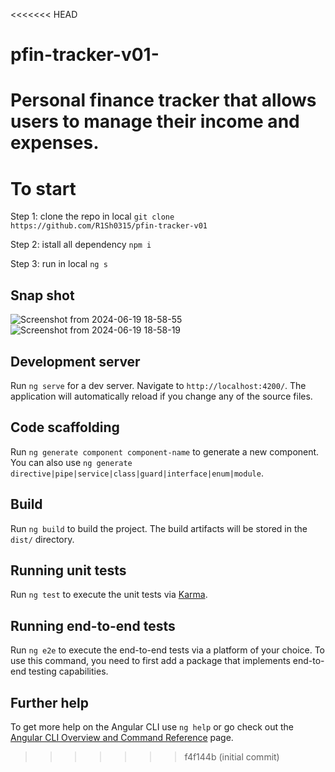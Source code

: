 <<<<<<< HEAD
# pfin-tracker-v01-
Personal finance tracker that allows users to manage their income and expenses.
=======
# To start
Step 1: clone the repo in local 
`git clone https://github.com/R1Sh0315/pfin-tracker-v01`

Step 2: istall all dependency
`npm i`

Step 3: run in local
`ng s`

## Snap shot
![Screenshot from 2024-06-19 18-58-55](https://github.com/R1Sh0315/pfin-tracker-v01/assets/52277260/4e585294-fc43-433c-b858-60e9cacb2c5a)
![Screenshot from 2024-06-19 18-58-19](https://github.com/R1Sh0315/pfin-tracker-v01/assets/52277260/2dcd929d-7a47-401f-85f5-30a6dc136f47)


## Development server

Run `ng serve` for a dev server. Navigate to `http://localhost:4200/`. The application will automatically reload if you change any of the source files.

## Code scaffolding

Run `ng generate component component-name` to generate a new component. You can also use `ng generate directive|pipe|service|class|guard|interface|enum|module`.

## Build

Run `ng build` to build the project. The build artifacts will be stored in the `dist/` directory.

## Running unit tests

Run `ng test` to execute the unit tests via [Karma](https://karma-runner.github.io).

## Running end-to-end tests

Run `ng e2e` to execute the end-to-end tests via a platform of your choice. To use this command, you need to first add a package that implements end-to-end testing capabilities.

## Further help

To get more help on the Angular CLI use `ng help` or go check out the [Angular CLI Overview and Command Reference](https://angular.io/cli) page.
>>>>>>> f4f144b (initial commit)
